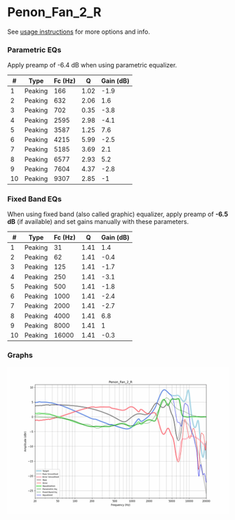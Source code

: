 # Penon_Fan_2_R
See [usage instructions](https://github.com/jaakkopasanen/AutoEq#usage) for more options and info.

### Parametric EQs
Apply preamp of -6.4 dB when using parametric equalizer.

|   # | Type    |   Fc (Hz) |    Q |   Gain (dB) |
|-----|---------|-----------|------|-------------|
|   1 | Peaking |       166 | 1.02 |        -1.9 |
|   2 | Peaking |       632 | 2.06 |         1.6 |
|   3 | Peaking |       702 | 0.35 |        -3.8 |
|   4 | Peaking |      2595 | 2.98 |        -4.1 |
|   5 | Peaking |      3587 | 1.25 |         7.6 |
|   6 | Peaking |      4215 | 5.99 |        -2.5 |
|   7 | Peaking |      5185 | 3.69 |         2.1 |
|   8 | Peaking |      6577 | 2.93 |         5.2 |
|   9 | Peaking |      7604 | 4.37 |        -2.8 |
|  10 | Peaking |      9307 | 2.85 |        -1   |

### Fixed Band EQs
When using fixed band (also called graphic) equalizer, apply preamp of **-6.5 dB** (if available) and set gains manually with these parameters.

|   # | Type    |   Fc (Hz) |    Q |   Gain (dB) |
|-----|---------|-----------|------|-------------|
|   1 | Peaking |        31 | 1.41 |         1.4 |
|   2 | Peaking |        62 | 1.41 |        -0.4 |
|   3 | Peaking |       125 | 1.41 |        -1.7 |
|   4 | Peaking |       250 | 1.41 |        -3.1 |
|   5 | Peaking |       500 | 1.41 |        -1.8 |
|   6 | Peaking |      1000 | 1.41 |        -2.4 |
|   7 | Peaking |      2000 | 1.41 |        -2.7 |
|   8 | Peaking |      4000 | 1.41 |         6.8 |
|   9 | Peaking |      8000 | 1.41 |         1   |
|  10 | Peaking |     16000 | 1.41 |        -0.3 |

### Graphs
![](./Penon_Fan_2_R.png)
